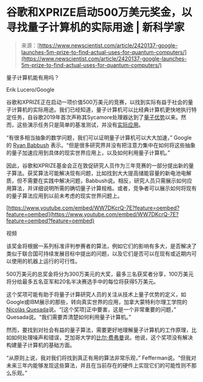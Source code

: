 <!--yml

类别：未分类

日期：2024-05-27 14:39:15

-->

# 谷歌和XPRIZE启动500万美元奖金，以寻找量子计算机的实际用途 | 新科学家

> 来源：[https://www.newscientist.com/article/2420137-google-launches-5m-prize-to-find-actual-uses-for-quantum-computers/](https://www.newscientist.com/article/2420137-google-launches-5m-prize-to-find-actual-uses-for-quantum-computers/)

量子计算机能有用吗？

Erik Lucero/Google

谷歌和XPRIZE正在启动一项价值500万美元的竞赛，以找到实际有益于社会的量子计算机的实际用途。我们已经知道，量子计算机可以比经典计算机更快地执行特定任务，自谷歌2019年首次声称其Sycamore处理器达到了[量子优势](/article/2217347-google-claims-it-has-finally-reached-quantum-supremacy/)以来。然而，这些演示任务只是简单的基准测试，并没有[实际应用](/article/2390568-why-havent-we-got-useful-quantum-computers-yet/)。

“有很多相当抽象的数学问题，我们可以证明量子计算机可以大大加速，” Google 的 [Ryan Babbush](https://scholar.google.com/citations?user=6I7jyygAAAAJ&hl=en) 表示。“但是很多研究界并没有把注意力集中在如何将这些抽象的量子加速应用到具体的现实世界应用上，以及如何利用量子计算机。”

因此，谷歌和XPRIZE基金会正在敦促研究人员作为三年竞赛的一部分提出新的量子算法。获奖算法可能解决现有问题，比如找到大大提高储能容量的新电池电解质，但不需要在实践中解决问题，Babbush说。相反，研究人员只需展示如何应用算法，并详细说明所需的确切量子计算规格。或者，竞争者可以展示如何将现有的量子算法应用到以前未考虑的现实世界问题上。

[https://www.youtube.com/embed/WW7DKcrQ-7E?feature=oembed?feature=oembed](https://www.youtube.com/embed/WW7DKcrQ-7E?feature=oembed?feature=oembed)

视频

该奖金将根据一系列标准评判参赛者的算法，例如它们的影响有多大，是否解决了类似于联合国可持续发展目标中提出的问题，以及它们是否可以在现有或近期内可以使用的机器上运行的可行性。

500万美元的总奖金将分为300万美元的大奖，最多三名获奖者分享，100万美元将分给最多五名亚军和20名半决赛选手中的每位将获得5万美元。

这个奖项可能有助于将量子计算研究人员的关注从技术上量子优势的定义，如Google或IBM展示的那些，转向真实世界的应用，加拿大蒙特利尔理工学院的[Nicolás Quesada](https://scholar.google.ca/citations?user=dZNVjOEAAAAJ&hl=en)说。“[这个奖项]正中要害，这是一个非常重要的问题，” Quesada说。“我们需要弄清楚如何利用量子计算机。”

然而，要找到对社会有益的量子算法，需要更好地理解量子计算机的工作原理，比如如何处理噪声和错误，芝加哥大学的[比尔·费弗曼](https://scholar.google.co.uk/citations?user=EBIByAIAAAAJ&hl=en)说。他说，这个奖项没有解决构建量子计算机的基础方面。

“从原则上说，我对我们将找到真正有用的算法非常乐观，” Fefferman说。“但我对未来三年内能够发现这些算法，并且在当前存在的硬件上实现它们的可能性则不那么乐观。”
